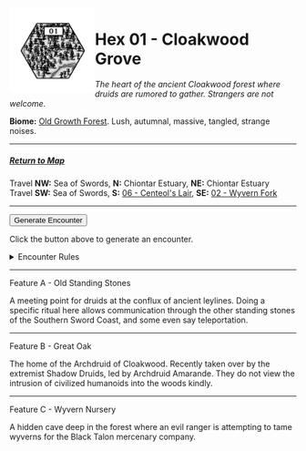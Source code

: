 <img align="left" width=150px src="/images/Hexes/hex01.png">
<h1>Hex 01 - Cloakwood Grove</h1>

*The heart of the ancient Cloakwood forest where druids are rumored to gather. Strangers are not welcome.*

**Biome:** <u>Old Growth Forest</u>. Lush, autumnal, massive, tangled, strange noises.

---

##### [Return to Map](https://saltygoo.github.io/2024/12/31/BGHex/)
Travel **NW:** Sea of Swords, **N:** Chiontar Estuary, **NE:** Chiontar Estuary <br>
Travel **SW:** Sea of Swords, **S:** [06 - Centeol's Lair](/pages/BaldurHex/06-CenteolsLair), **SE:** [02 - Wyvern Fork](/pages/BaldurHex/02-WyvernFork)

 ---
 
<button id="generateText" >Generate Encounter</button> <br>

<span class="grey" id="result" style="height: 75px;"> Click the button above to generate an encounter. </span>

<details markdown="1">
<summary>Encounter Rules</summary>
Generate an encounter the first time the party goes to one of this hex's features and every 12 hours. Encounters can happen on the way to the location or at the destination. If an encounter would happen while the party rests, good survival skills while setting up camp make the encounter happen after the full rest is completed. Search the [Baldur's Gate Wiki](https://baldursgate.fandom.com/wiki/Baldur%27s_Gate_Wiki) for informations on named NPC. Do not hesitate to replace any named NPC by one the players have already met from time to time! It makes for a better story.
</details>

 ---

<span class="blacktitle"> Feature A - Old Standing Stones </span>

A meeting point for druids at the conflux of ancient leylines. Doing a specific ritual here allows communication through the other standing stones of the Southern Sword Coast, and some even say teleportation.

---

<span class="blacktitle"> Feature B - Great Oak </span>

The home of the Archdruid of Cloakwood. Recently taken over by the extremist Shadow Druids, led by Archdruid Amarande. They do not view the intrusion of civilized humanoids into the woods kindly.

---

<span class="blacktitle"> Feature C - Wyvern Nursery </span>

A hidden cave deep in the forest where an evil ranger is attempting to tame wyverns for the Black Talon mercenary company.

<script src="/scripts/BGencounter.js"></script>
